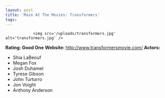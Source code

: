```yaml
---
layout: post
title: 'Maze At The Movies: Transformers'
tags:
---
```



                <img src='/uploads/transformers.jpg' alt='transformers.jpg' />
<p><strong>Rating: Good One</strong>
<strong>Website: </strong><a href="http://www.transformersmovie.com/"><a href="http://www.transformersmovie.com/">http://www.transformersmovie.com/</a></a>
<strong>Actors:</strong></p>
<ul>
    <li>Shia LaBeouf</li>
    <li>Megan Fox</li>
    <li>Josh Duhamel</li>
    <li>Tyrese Gibson</li>
    <li>John Turturro</li>
    <li>Jon Voight</li>
    <li>Anthony Anderson</li>
</ul>
